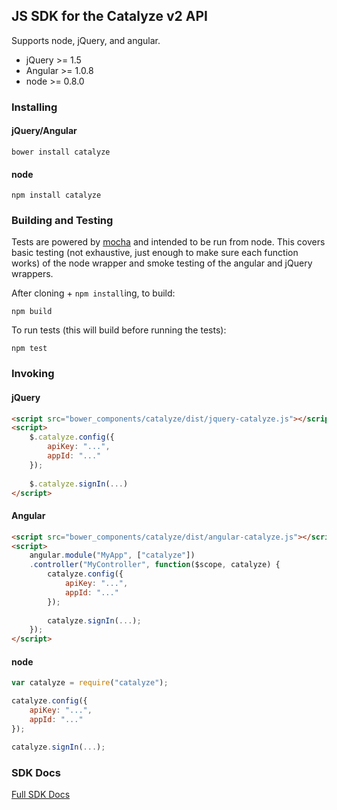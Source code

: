 ## JS SDK for the Catalyze v2 API
Supports node, jQuery, and angular.

* jQuery >= 1.5
* Angular >= 1.0.8
* node >= 0.8.0

### Installing

#### jQuery/Angular
```
bower install catalyze
```

#### node
```
npm install catalyze
```

### Building and Testing
Tests are powered by [mocha](http://visionmedia.github.io/mocha/) and intended to be run from node. This covers basic testing (not exhaustive, just enough to make sure each function works) of the node wrapper and smoke testing of the angular and jQuery wrappers.

After cloning + `npm install`ing, to build:

```
npm build
```

To run tests (this will build before running the tests):

```
npm test
```

### Invoking
#### jQuery

```html
<script src="bower_components/catalyze/dist/jquery-catalyze.js"></script>
<script>
    $.catalyze.config({
        apiKey: "...",
        appId: "..."
    });
    
    $.catalyze.signIn(...)
</script>
```

#### Angular
```html
<script src="bower_components/catalyze/dist/angular-catalyze.js"></script>
<script>
    angular.module("MyApp", ["catalyze"])
    .controller("MyController", function($scope, catalyze) {
        catalyze.config({
            apiKey: "...",
            appId: "..."
        });
        
        catalyze.signIn(...);
    });
</script>
```

#### node

```javascript
var catalyze = require("catalyze");

catalyze.config({
    apiKey: "...",
    appId: "..."
});

catalyze.signIn(...);
```

### SDK Docs

[Full SDK Docs](https://github.com/catalyzeio/catalyze-js-sdk/blob/master/docs.md)

